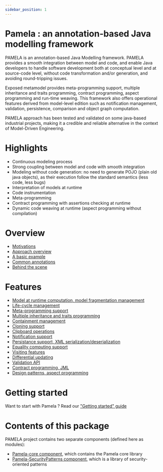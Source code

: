 ```yaml
---
sidebar_position: 1
---
```


# Pamela : an annotation-based Java modelling framework

PAMELA is an annotation-based Java Modelling framework. PAMELA provides a smooth integration between model and code, and enable Java developers to handle software development both at conceptual level and at source-code level, without code transformation and/or generation, and avoiding round-tripping issues. 

Exposed metamodel provides meta-programming support, multiple inheritance and traits programming, contract programming, aspect programming and run-time weaving. This framework also offers operational features derived from  model-level edition such as notification management, validation, persistence, comparison and object graph computation. 

PAMELA approach has been tested and validated on some java-based industrial projects, making it a credible and reliable alternative in the context of Model-Driven Engineering.

# Highlights

- Continuous modeling process 
- Strong coupling between model and code with smooth integration  
- Modeling without code generation: no need to generate POJO (plain old java objects), as their execution follow the standard semantics (less code, less bugs)
- Interpretation of models at runtime
- Code instrumentation
- Meta-programming
- Contract programming with assertions checking at runtime
- Dynamic code weaving at runtime (aspect programming without compilation)
  
# Overview

- [Motivations](../motivations.html)
- [Approach overview](../overview.html)
- [A basic example](../example.html)
- [Common annotations](../annotations.html)
- [Behind the scene](../behind_the_scene.html)
  
# Features
 
- [Model at runtime computation, model fragmentation management](1-model_at_runtime.html)
- [Life-cycle management](2-life_cycle_management.html)
- [Meta-programming support](3-metaprogramming_support.html)
- [Multiple inheritance and traits programming](4-multiple_inheritance.html)
- [Containment management](5-containment_management.html)
- [Cloning support](6-cloning_support.html)
- [Clipboard operations](7-clipboard_operations.html)
- [Notification support](8-notification_support.html)
- [Persistance support, XML serialization/deserialization](9-persistence_support.html)
- [Equality computing support](10-equality_computing.html)
- [Visiting features](11-visiting_features.html)
- [Differential updating](12-differential_updating.html)
- [Validation API](13-validation_api.html)
- [Contract programming, JML](14-jml.html)
- [Design patterns, aspect programming](15-design_patterns.html)
  
# Getting started

Want to start with Pamela ? Read our ["Getting started" guide](./getting_started.html)

# Contents of this package

PAMELA project contains two separate components (defined here as modules):
  
- [Pamela-core component](../pamela-core/index.html), which contains the Pamela core library
- [Pamela-SecurityPatterns component](../pamela-security-patterns/index.html), which is a library of security-oriented patterns    
  
